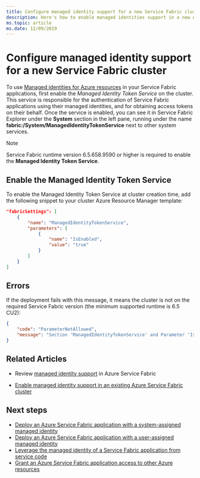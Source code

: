 ```yaml
---
title: Configure managed identity support for a new Service Fabric cluster
description: Here's how to enable managed identities support in a new Azure Service Fabric cluster
ms.topic: article
ms.date: 12/09/2019
---
```


# Configure managed identity support for a new Service Fabric cluster

To use [Managed identities for Azure resources](../active-directory/managed-identities-azure-resources/overview.md) in your Service Fabric applications, first enable the *Managed Identity Token Service* on the cluster. This service is responsible for the authentication of Service Fabric applications using their managed identities, and for obtaining access tokens on their behalf. Once the service is enabled, you can see it in Service Fabric Explorer under the **System** section in the left pane, running under the name **fabric:/System/ManagedIdentityTokenService** next to other system services.

> [!NOTE]
> Service Fabric runtime version 6.5.658.9590 or higher is required to enable the **Managed Identity Token Service**.  

## Enable the Managed Identity Token Service

To enable the Managed Identity Token Service at cluster creation time, add the following snippet to your cluster Azure Resource Manager template:

```json
"fabricSettings": [
    {
        "name": "ManagedIdentityTokenService",
        "parameters": [
            {
                "name": "IsEnabled",
                "value": "true"
            }
        ]
    }
]
```

## Errors

If the deployment fails with this message, it means the cluster is not on the required Service Fabric version (the minimum supported runtime is 6.5 CU2):


```json
{
    "code": "ParameterNotAllowed",
    "message": "Section 'ManagedIdentityTokenService' and Parameter 'IsEnabled' is not allowed."
}
```

## Related Articles

* Review [managed identity support](./concepts-managed-identity.md) in Azure Service Fabric

* [Enable managed identity support in an existing Azure Service Fabric cluster](./configure-existing-cluster-enable-managed-identity-token-service.md)

## Next steps

* [Deploy an Azure Service Fabric application with a system-assigned managed identity](./how-to-deploy-service-fabric-application-system-assigned-managed-identity.md)
* [Deploy an Azure Service Fabric application with a user-assigned managed identity](./how-to-deploy-service-fabric-application-user-assigned-managed-identity.md)
* [Leverage the managed identity of a Service Fabric application from service code](./how-to-managed-identity-service-fabric-app-code.md)
* [Grant an Azure Service Fabric application access to other Azure resources](./how-to-grant-access-other-resources.md)